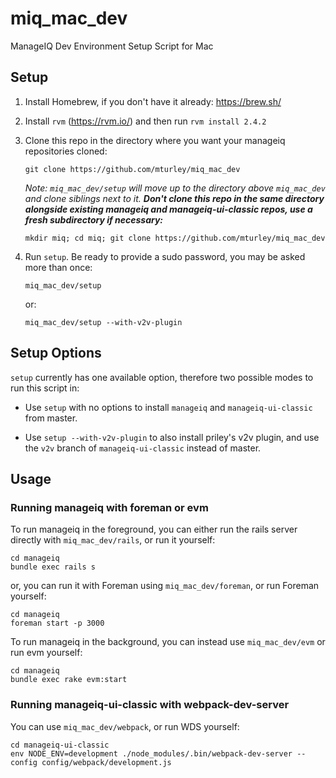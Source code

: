 # miq_mac_dev

ManageIQ Dev Environment Setup Script for Mac

## Setup

1. Install Homebrew, if you don't have it already: https://brew.sh/

2. Install `rvm` (https://rvm.io/) and then run `rvm install 2.4.2`

3. Clone this repo in the directory where you want your manageiq repositories cloned:

   ```
   git clone https://github.com/mturley/miq_mac_dev
   ```

   *Note: `miq_mac_dev/setup` will move up to the directory above `miq_mac_dev` and clone siblings next to it. **Don't clone this repo in the same directory alongside existing manageiq and manageiq-ui-classic repos, use a fresh subdirectory if necessary:***

   ```
   mkdir miq; cd miq; git clone https://github.com/mturley/miq_mac_dev
   ```

4. Run `setup`. Be ready to provide a sudo password, you may be asked more than once:
   ```
   miq_mac_dev/setup
   ```
   or:
   ```
   miq_mac_dev/setup --with-v2v-plugin
   ```

## Setup Options

`setup` currently has one available option, therefore two possible modes to run this script in:

* Use `setup` with no options to install `manageiq` and `manageiq-ui-classic` from master.

* Use `setup --with-v2v-plugin` to also install priley's v2v plugin, and use the `v2v` branch of `manageiq-ui-classic` instead of master.

## Usage

### Running manageiq with foreman or evm

To run manageiq in the foreground, you can either run the rails server directly with `miq_mac_dev/rails`, or run it yourself:

```
cd manageiq
bundle exec rails s
```

or, you can run it with Foreman using `miq_mac_dev/foreman`, or run Foreman yourself:

```
cd manageiq
foreman start -p 3000
```

To run manageiq in the background, you can instead use `miq_mac_dev/evm` or run evm yourself:

```
cd manageiq
bundle exec rake evm:start
```

### Running manageiq-ui-classic with webpack-dev-server

You can use `miq_mac_dev/webpack`, or run WDS yourself:

```
cd manageiq-ui-classic
env NODE_ENV=development ./node_modules/.bin/webpack-dev-server --config config/webpack/development.js
```